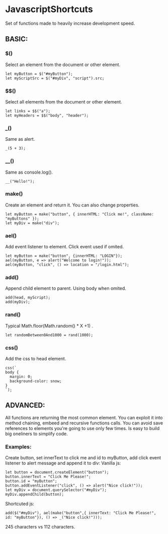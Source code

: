 # JavascriptShortcuts
Set of functions made to heavily increase development speed. 


## BASIC:  

### $()  
Select an element from the document or other element.  
```
let myButton = $("#myButton");
let myScriptSrc = $("#myDiv", "script").src;
```

### $$()
Select all elements from the document or other element.
```
let links = $$("a");
let myHeaders = $$("body", "header");
```

### \_() 
Same as alert. 
```
_(5 + 3);
```

### \_\_()
Same as console.log().
```
__("Hello!");
```

### make()
Create an element and return it. You can also change properties.
```
let myButton = make("button", { innerHTML: "Click me!", className: "myButtons" });
let myDiv = make("div");
```

### ael()
Add event listener to element. Click event used if omited.
```
let myButton = make("button", {innerHTML: "LOGIN"});
ael(myButton, e => alert("Welcome to login!"));
ael(myButton, "click", () => location = "/login.html");
```

### add()
Append child element to parent. Using body when omited.
```
add(head, myScript);
add(myDiv);
```

### rand()
Typical Math.floor(Math.random() * X +1) . 
```
let randomBetween0And1000 = rand(1000);
```

### css()
Add the css to head element.
```
css(`
body {
  margin: 0;
  background-color: snow;
}
`);
```


## ADVANCED: 
All functions are returning the most common element. You can exploit it into method chaining, embeed and recursive functions calls. 
You can avoid save references to elements you're going to use only few times. Is easy to build big oneliners to simplify code.

### Examples: 
Create button, set innerText to click me and id to myButton, add click event listener to alert message and append it to div: 
Vanilla js: 
```
let button = document.createElement("button");
button.innerText = "Click Me Please!";
button.id = "myButton";
button.addEventListener("click", () => alert("Nice click!"));
let myDiv = document.querySelector("#myDiv");
myDiv.appendChild(button);
```

Shortcuted js:
```
add($("#myDiv"), ael(make("button",{ innerText: "Click Me Please!", id: "myButton"}), () => _("Nice click!")));
```

245 characters vs 112 characters.
